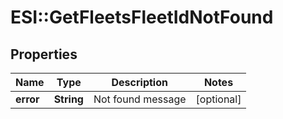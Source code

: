 # ESI::GetFleetsFleetIdNotFound

## Properties
Name | Type | Description | Notes
------------ | ------------- | ------------- | -------------
**error** | **String** | Not found message | [optional] 

